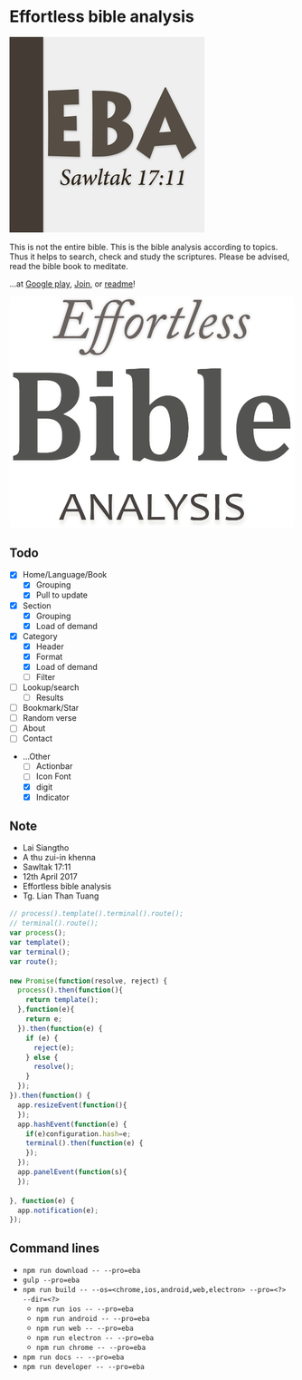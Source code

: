 # Effortless bible analysis

![alt text][logo]

This is not the entire bible. This is the bible analysis according to topics. Thus it helps to search, check and study the scriptures. Please be advised, read the bible book to meditate.

...at [Google play][playStore],
[Join][playStore Join],
or [readme][EBA Home]!

![alt text][launch]

## Todo

- [x] Home/Language/Book
  - [x] Grouping
  - [x] Pull to update
- [x] Section
  - [x] Grouping
  - [x] Load of demand
- [x] Category
  - [x] Header
  - [x] Format
  - [x] Load of demand
  - [ ] Filter
- [ ] Lookup/search
  - [ ] Results
- [ ] Bookmark/Star
- [ ] Random verse
- [ ] About
- [ ] Contact
- ...Other
  - [ ] Actionbar
  - [ ] Icon Font
  - [x] digit
  - [x] Indicator

## Note

- Lai Siangtho
- A thu zui-in khenna
- Sawltak 17:11
- 12th April 2017
- Effortless bible analysis
- Tg. Lian Than Tuang

```javascript
// process().template().terminal().route();
// terminal().route();
var process();
var template();
var terminal();
var route();

new Promise(function(resolve, reject) {
  process().then(function(){
    return template();
  },function(e){
    return e;
  }).then(function(e) {
    if (e) {
      reject(e);
    } else {
      resolve();
    }
  });
}).then(function() {
  app.resizeEvent(function(){
  });
  app.hashEvent(function(e) {
    if(e)configuration.hash=e;
    terminal().then(function(e) {
    });
  });
  app.panelEvent(function(s){
  });

}, function(e) {
  app.notification(e);
});
```


## Command lines

- `npm run download -- --pro=eba`
- `gulp --pro=eba`
- `npm run build -- --os=<chrome,ios,android,web,electron> --pro=<?>  --dir=<?>`
  - `npm run ios -- --pro=eba`
  - `npm run android -- --pro=eba`
  - `npm run web -- --pro=eba`
  - `npm run electron -- --pro=eba`
  - `npm run chrome -- --pro=eba`
- `npm run docs -- --pro=eba`
- `npm run developer -- --pro=eba`


[playStore]: https://play.google.com/store/apps/details?id=io.scriptive.eba
[playStore Join]: https://play.google.com/apps/testing/io.scriptive.eba/join
[playStore Join]: https://play.google.com/apps/internaltest/4697931938836877324
[EBA Home]: https://scriptive.github.io/eba


[logo]: https://raw.githubusercontent.com/scriptive/eba/master/assets/image/logo.png "EBA"
[launch]: https://raw.githubusercontent.com/scriptive/eba/master/assets/image/launch.png "Effortless bible analysis"
[internal test]: https://play.google.com/apps/internaltest/4697931938836877324 "Internal test"
